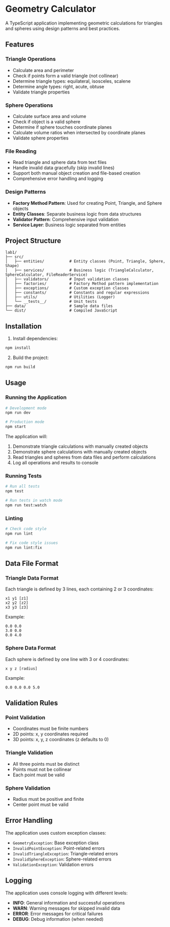 # Geometry Calculator

A TypeScript application implementing geometric calculations for triangles and spheres using design patterns and best practices.

## Features

### Triangle Operations
- Calculate area and perimeter
- Check if points form a valid triangle (not collinear)
- Determine triangle types: equilateral, isosceles, scalene
- Determine angle types: right, acute, obtuse
- Validate triangle properties

### Sphere Operations
- Calculate surface area and volume
- Check if object is a valid sphere
- Determine if sphere touches coordinate planes
- Calculate volume ratios when intersected by coordinate planes
- Validate sphere properties

### File Reading
- Read triangle and sphere data from text files
- Handle invalid data gracefully (skip invalid lines)
- Support both manual object creation and file-based creation
- Comprehensive error handling and logging

### Design Patterns
- **Factory Method Pattern**: Used for creating Point, Triangle, and Sphere objects
- **Entity Classes**: Separate business logic from data structures
- **Validator Pattern**: Comprehensive input validation
- **Service Layer**: Business logic separated from entities

## Project Structure

```
lab1/
├── src/
│   ├── entities/           # Entity classes (Point, Triangle, Sphere, Shape)
│   ├── services/           # Business logic (TriangleCalculator, SphereCalculator, FileReaderService)
│   ├── validators/         # Input validation classes
│   ├── factories/          # Factory Method pattern implementation
│   ├── exceptions/         # Custom exception classes
│   ├── constants/          # Constants and regular expressions
│   ├── utils/              # Utilities (Logger)
│   └── __tests__/          # Unit tests
├── data/                   # Sample data files
└── dist/                   # Compiled JavaScript
```

## Installation

1. Install dependencies:
```bash
npm install
```

2. Build the project:
```bash
npm run build
```

## Usage

### Running the Application

```bash
# Development mode
npm run dev

# Production mode
npm start
```

The application will:
1. Demonstrate triangle calculations with manually created objects
2. Demonstrate sphere calculations with manually created objects
3. Read triangles and spheres from data files and perform calculations
4. Log all operations and results to console

### Running Tests

```bash
# Run all tests
npm test

# Run tests in watch mode
npm run test:watch
```

### Linting

```bash
# Check code style
npm run lint

# Fix code style issues
npm run lint:fix
```

## Data File Format

### Triangle Data Format
Each triangle is defined by 3 lines, each containing 2 or 3 coordinates:
```
x1 y1 [z1]
x2 y2 [z2]
x3 y3 [z3]
```

Example:
```
0.0 0.0
3.0 0.0
0.0 4.0
```

### Sphere Data Format
Each sphere is defined by one line with 3 or 4 coordinates:
```
x y z [radius]
```

Example:
```
0.0 0.0 0.0 5.0
```

## Validation Rules

### Point Validation
- Coordinates must be finite numbers
- 2D points: x, y coordinates required
- 3D points: x, y, z coordinates (z defaults to 0)

### Triangle Validation
- All three points must be distinct
- Points must not be collinear
- Each point must be valid

### Sphere Validation
- Radius must be positive and finite
- Center point must be valid

## Error Handling

The application uses custom exception classes:
- `GeometryException`: Base exception class
- `InvalidPointException`: Point-related errors
- `InvalidTriangleException`: Triangle-related errors
- `InvalidSphereException`: Sphere-related errors
- `ValidationException`: Validation errors

## Logging

The application uses console logging with different levels:
- **INFO**: General information and successful operations
- **WARN**: Warning messages for skipped invalid data
- **ERROR**: Error messages for critical failures
- **DEBUG**: Debug information (when needed)